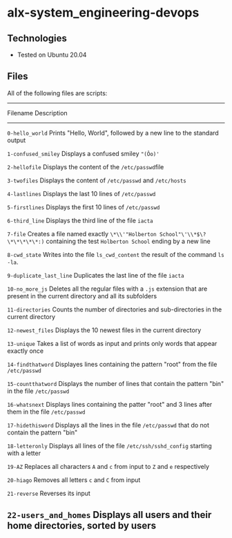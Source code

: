 # alx-system_engineering-devops

## Technologies

-   Tested on Ubuntu 20.04

## Files

All of the following files are scripts:

  -----------------------------------------------------------------------------
  Filename                      Description
  ----------------------------- -----------------------------------------------
  `0-hello_world`               Prints "Hello, World", followed by a new line
                                to the standard output

  `1-confused_smiley`           Displays a confused smiley `"(Ôo)'`

  `2-hellofile`                 Displays the content of the `/etc/passwd`file

  `3-twofiles`                  Displays the content of `/etc/passwd` and
                                `/etc/hosts`

  `4-lastlines`                 Displays the last 10 lines of `/etc/passwd`

  `5-firstlines`                Displays the first 10 lines of `/etc/passwd`

  `6-third_line`                Displays the third line of the file `iacta`

  `7-file`                      Creates a file named exactly
                                `\*\\'"Holberton School"\'\\*$\?\*\*\*\*\*:)`
                                containing the test `Holberton School` ending
                                by a new line

  `8-cwd_state`                 Writes into the file `ls_cwd_content` the
                                result of the command `ls -la`.

  `9-duplicate_last_line`       Duplicates the last line of the file `iacta`

  `10-no_more_js`               Deletes all the regular files with a `.js`
                                extension that are present in the current
                                directory and all its subfolders

  `11-directories`              Counts the number of directories and
                                sub-directories in the current directory

  `12-newest_files`             Displays the 10 newest files in the current
                                directory

  `13-unique`                   Takes a list of words as input and prints only
                                words that appear exactly once

  `14-findthatword`             Displayes lines containing the pattern "root"
                                from the file `/etc/passwd`

  `15-countthatword`            Displays the number of lines that contain the
                                pattern "bin" in the file `/etc/passwd`

  `16-whatsnext`                Displays lines containing the patter "root" and
                                3 lines after them in the file `/etc/passwd`

  `17-hidethisword`             Displays all the lines in the file
                                `/etc/passwd` that do not contain the pattern
                                "bin"

  `18-letteronly`               Displays all lines of the file
                                `/etc/ssh/sshd_config` starting with a letter

  `19-AZ`                       Replaces all characters `A` and `c` from input
                                to `Z` and `e` respectively

  `20-hiago`                    Removes all letters `c` and `C` from input

  `21-reverse`                  Reverses its input

  `22-users_and_homes`          Displays all users and their home directories,
                                sorted by users
  -----------------------------------------------------------------------------
